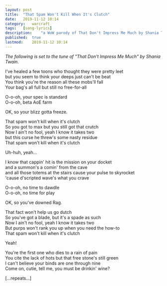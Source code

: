 ```yaml
---
layout:	post
title:	"That Spam Won't Kill When It's Clutch"
date:	2019-11-12 10:14
category:	warcraft
tags:	[song-lyrics]
description:	"a WoW parody of That Don't Impress Me Much by Shania Twain"
published:	true
lastmod:	2019-11-12 10:14
---
```


_The following is set to the tune of "That Don't Impress Me Much" by Shania Twain._

I've healed a few toons who thought they were pretty leet<br>
but you seem to think your deeps just can't be beat<br>
You think you're the reason all these mobs'll fall<br>
Your bag's all full but still no free-for-all

O-o-oh, your spec is standard<br>
O-o-oh, beta AoE farm

OK, so your blizz gotta freeze.

That spam won't kill when it's clutch<br>
So you got to max but you still got that crutch<br>
Now I ain't no fool, yeah I know it takes two<br>
but this curse he threw's some nasty residue<br>
That spam won't kill when it's clutch

Uh-huh, yeah...

I know that cappin' hit is the mission on your docket<br>
and a summon's a comin' from the cave<br>
and all those totems at the stairs cause your pulse to skyrocket<br>
'cause d'scripted wave's what you crave

O-o-oh, no time to dawdle<br>
O-o-oh, no time for play

OK, so you've downed Rag.

That fact won't help us go dutch<br>
So you've got a blade, but it's a spade as such<br>
Now I ain't no fool, yeah I know it takes two<br>
But purps won't rank you up when you need the how-to<br>
That spam won't kill when it's clutch

Yeah!

You're the first one who dies to a rain of pain<br>
You cite the lack of hots but that free stone's still green<br>
I can't believe your binds are one through nine<br>
Come on, cutie, tell me, you must be drinkin' wine?

[...repeats...]

